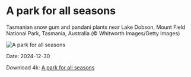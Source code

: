 # A park for all seasons

Tasmanian snow gum and pandani plants near Lake Dobson, Mount Field National Park, Tasmania, Australia (© Whitworth Images/Getty Images)

![A park for all seasons](https://bing.com/th?id=OHR.MountFieldNP_EN-US6905459745_UHD.jpg&rf=LaDigue_UHD.jpg&pid=hp&w=1024&h=576&rs=1&c=4)

Date: 2024-12-30

Download 4k: [A park for all seasons](https://bing.com/th?id=OHR.MountFieldNP_EN-US6905459745_UHD.jpg&rf=LaDigue_UHD.jpg&pid=hp&w=3840&h=2160&rs=1&c=4)

